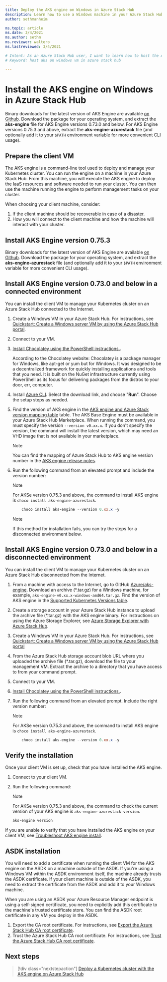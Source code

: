 ```yaml
---
title: Deploy the AKS engine on Windows in Azure Stack Hub 
description: Learn how to use a Windows machine in your Azure Stack Hub to host the AKS engine in order to deploy and manage a Kubernetes cluster.
author: sethmanheim

ms.topic: article
ms.date: 3/4/2021
ms.author: sethm
ms.reviewer: waltero
ms.lastreviewed: 3/4/2021

# Intent: As an Azure Stack Hub user, I want to learn how to host the AKS engine on a Windows VM so that I can deploy the AKS engine on Windows in Azure Stack Hub.
# Keyword: host aks on windows vm in azure stack hub 

---
```



# Install the AKS engine on Windows in Azure Stack Hub

Binary downloads for the latest version of AKS Engine are available [on Github](https://github.com/Azure/aks-engine-azurestack/releases/latest). Download the package for your operating system, and extract the **aks-engine** file for AKS Engine versions 0.73.0 and below. For AKS Engine versions 0.75.3 and above, extract the **aks-engine-azurestack** file (and optionally add it to your `$PATH` environment variable for more convenient CLI usage).

## Prepare the client VM

The AKS engine is a command-line tool used to deploy and manage your Kubernetes cluster. You can run the engine on a machine in your Azure Stack Hub. From this machine, you will execute the AKS engine to deploy the IaaS resources and software needed to run your cluster. You can then use the machine running the engine to perform management tasks on your cluster.

When choosing your client machine, consider:

1. If the client machine should be recoverable in case of a disaster.
3. How you will connect to the client machine and how the machine will interact with your cluster.


## Install AKS Engine version 0.75.3

Binary downloads for the latest version of AKS Engine are available [on Github](https://github.com/Azure/aks-engine-azurestack/releases/latest). Download the package for your operating system, and extract the **aks-engine-azurestack** file (and optionally add it to your `$PATH` environment variable for more convenient CLI usage).


## Install AKS Engine version 0.73.0 and below in a connected environment

You can install the client VM to manage your Kubernetes cluster on an Azure Stack Hub connected to the Internet.

1. Create a Windows VM in your Azure Stack Hub. For instructions, see [Quickstart: Create a Windows server VM by using the Azure Stack Hub portal](./azure-stack-quick-windows-portal.md).
2. Connect to your VM.
3. [Install Chocolatey using the PowerShell instructions.](https://chocolatey.org/install#install-with-powershellexe). 

    According to the Chocolatey website: Chocolatey is a package manager for Windows, like apt-get or yum but for Windows. It was designed to be a decentralized framework for quickly installing applications and tools that you need. It is built on the NuGet infrastructure currently using PowerShell as its focus for delivering packages from the distros to your door, err, computer.
4. Install [Azure CLI](/cli/azure/install-azure-cli-windows). Select the download link, and choose "**Run**". Choose the setup steps as needed.
5. Find the version of AKS engine in the [AKS engine and Azure Stack version mapping table](kubernetes-aks-engine-release-notes.md#aks-engine-and-azure-stack-version-mapping) table. The AKS Base Engine must be available in your Azure Stack Hub Marketplace. When running the command, you must specify the version `--version v0.xx.x`. If you don't specify the version, the command will install the latest version, which may need an VHD image that is not available in your marketplace.
    > [!NOTE]  
    > You can find the mapping of Azure Stack Hub to AKS engine version number in the [AKS engine release notes](kubernetes-aks-engine-release-notes.md#aks-engine-and-azure-stack-version-mapping).
6. Run the following command from an elevated prompt and include the version number:

    > [!Note]
    > For AKSe version 0.75.3 and above, the command to install AKS engine is `choco install aks-engine-azurestack`.

    ```PowerShell  
        choco install aks-engine --version 0.xx.x -y
    ```

    > [!NOTE]  
    > If this method for installation fails, you can try the steps for a disconnected environment below.

## Install AKS Engine version 0.73.0 and below in a disconnected environment

You can install the client VM to manage your Kubernetes cluster on an Azure Stack Hub disconnected from the Internet.

1.  From a machine with access to the Internet, go to GitHub [Azure/aks-engine](https://github.com/Azure/aks-engine/releases/latest). Download an archive (*.tar.gz) for a Windows machine, for example, `aks-engine-v0.xx.x-windows-amd64.tar.gz`. Find the version of AKS engine in the [Supported Kubernetes Versions table](kubernetes-aks-engine-release-notes.md#aks-engine-and-azure-stack-version-mapping).

2.  Create a storage account in your Azure Stack Hub instance to upload the archive file (*.tar.gz) with the AKS engine binary. For instructions on using the Azure Storage Explorer, see [Azure Storage Explorer with Azure Stack Hub](./azure-stack-storage-connect-se.md).

3. Create a Windows VM in your Azure Stack Hub. For instructions, see [Quickstart: Create a Windows server VM by using the Azure Stack Hub portal](./azure-stack-quick-windows-portal.md)

4.  From the Azure Stack Hub storage account blob URL where you uploaded the archive file (*.tar.gz), download the file to your management VM. Extract the archive to a directory that you have access to from your command prompt.

5. Connect to your VM.

6. [Install Chocolatey using the PowerShell instructions.](https://chocolatey.org/install#install-with-powershellexe). 

7.  Run the following command from an elevated prompt. Include the right version number:

    > [!Note]
    > For AKSe version 0.75.3 and above, the command to install AKS engine is `choco install aks-engine-azurestack`. 

    ```PowerShell  
        choco install aks-engine --version 0.xx.x -y
    ```

## Verify the installation

Once your client VM is set up, check that you have installed the AKS engine.

1. Connect to your client VM.
2. Run the following command:

    > [!Note]
    > For AKSe version 0.75.3 and above, the command to check the current version of your AKS engine is `aks-engine-azurestack version`.

    ```PowerShell  
    aks-engine version
    ```

If you are unable to verify that you have installed the AKS engine on your client VM, see [Troubleshoot AKS engine install](azure-stack-kubernetes-aks-engine-troubleshoot.md).


## ASDK installation

You will need to add a certificate when running the client VM for the AKS engine on the ASDK on a machine outside of the ASDK. If you're using a Windows VM within the ASDK environment itself, the machine already trusts the ASDK certificate. If your client machine is outside of the ASDK, you need to extract the certificate from the ASDK and add it to your Windows machine.

When you are using an ASDK your Azure Resource Manager endpoint is using a self-signed certificate, you need to explicitly add this certificate to the machine's trusted certificate store. You can find the ASDK root certificate in any VM you deploy in the ASDK.

1. Export the CA root certificate. For instructions, see [Export the Azure Stack Hub CA root certificate](../asdk/asdk-cli.md#export-the-azure-stack-hub-ca-root-certificate).
2. Trust the Azure Stack Hub CA root certificate. For instructions, see [Trust the Azure Stack Hub CA root certificate](../asdk/asdk-cli.md#trust-the-certificate).

## Next steps

> [!div class="nextstepaction"]
> [Deploy a Kubernetes cluster with the AKS engine on Azure Stack Hub](azure-stack-kubernetes-aks-engine-deploy-cluster.md)
